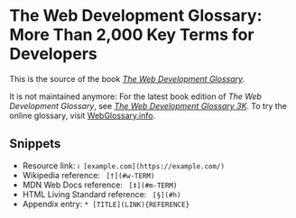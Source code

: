 # The Web Development Glossary: More Than 2,000 Key Terms for Developers

This is the source of the book [_The Web Development Glossary_](https://meiert.com/en/blog/the-web-development-glossary/).

It is not maintained anymore: For the latest book edition of _The Web Development Glossary_, see [_The Web Development Glossary 3K_](https://meiert.com/en/blog/the-web-development-glossary-3k/). To try the online glossary, visit [WebGlossary.info](https://webglossary.info/).

## Snippets

* Resource link: `ℹ︎ [example.com](https://example.com/)`
* Wikipedia reference: ` [†](#w-TERM)`
* MDN Web Docs reference: ` [‡](#m-TERM)`
* HTML Living Standard reference: ` [§](#h)`
* Appendix entry: `* [TITLE](LINK){REFERENCE}`